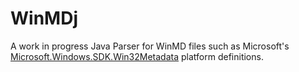# WinMDj

A work in progress 
Java Parser for WinMD files such as Microsoft's [Microsoft.Windows.SDK.Win32Metadata](https://www.nuget.org/packages/Microsoft.Windows.SDK.Win32Metadata/#readme-body-tab) platform definitions.